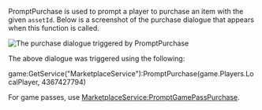PromptPurchase is used to prompt a player to purchase an item with the given `assetId`. Below is a screenshot of the purchase dialogue that appears when this function is called.

![The purchase dialogue triggered by PromptPurchase](https://developer.roblox.com/assets/blta4a37bbddfe4e644/PurchasePrompt.png)

The above dialogue was triggered using the following:

game:GetService("MarketplaceService"):PromptPurchase(game.Players.LocalPlayer, 4367427794)

For game passes, use [MarketplaceService:PromptGamePassPurchase](https://developer.roblox.com/en-us/api-reference/function/MarketplaceService/PromptGamePassPurchase).